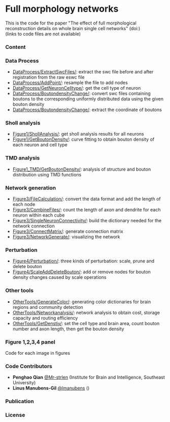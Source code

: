# Full morphology networks

This is the code for the paper "The effect of full morphological reconstruction details on whole brain single cell networks" (doi:)  
(links to code files are not available)  
### Content
### Data Process
  - [DataProcess/ExtractSwcFiles/](https://github.com/MorphoNeuralNetworks/Full_morphology_networks_Qian/blob/main/01_Data%20Process/01_ExtractSwcFiles.py): extract the swc file before and after registration from the raw eswc file   
  - [DataProcess/AddPoint/](): resample the file to add nodes  
  - [DataProcess/GetNeuronCelltype/](): get the cell type of neuron  
  - [DataProcess/BoutondensityChange/](): convert swc files containing boutons to the corresponding uniformly distributed data using the given bouton density  
  - [DataProcess/BoutondensityChange/](): extract the coordinate of boutons  
### Sholl analysis
  - [Figure1/ShollAnalysis/](): get sholl analysis results for all neurons  
  - [Figure1/GetBoutonDensity/](): curve fitting to obtain bouton density of each neuron and cell type  
### TMD analysis
  - [Figure1_TMD/GetBoutonDensity/](): analysis of structure and bouton distribution using TMD functions  
### Network generation
  - [Figure3/FileCalculation/](): convert the data format and add the length of each node  
  - [Figure3/CombineFiles/](): count the length of axon and dendrite for each neuron within each cube   
  - [Figure3/SingleNeuronConnectivity/](): build the dictionary needed for the network connection  
  - [Figure3/ConnectMatrix/](): generate connection matrix  
  - [Figure3/NetworkGenerate/](): visualizing the network  
### Perturbation
  - [Figure4/Perturbation/](): three kinds of perturbation: scale, prune and delete bouton  
  - [Figure4/ScaleAddDeleteBouton/](): add or remove nodes for bouton density changes caused by scale operations  
### Other tools
  - [OtherTools/GenerateColor/](): generating color dictionaries for brain regions and community detection  
  - [OtherTools/Networkanalysis/](): network analysis to obtain cost, storage capacity and routing efficiency  
  - [OtherTools/GetDenstiy/](): set the cell type and brain area, count bouton number and axon length, then get the bouton density  
### Figure 1,2,3,4 panel
Code for each image in figures  

### Code Contributors
- **Penghao Qian** [@Mr-strlen](https://github.com/Mr-strlen) (Institute for Brain and Intelligence, Southeast University)
- **Linus Manubens-Gil** [@lmanubens](https://github.com/lmanubens) ()

### Publication

### License
